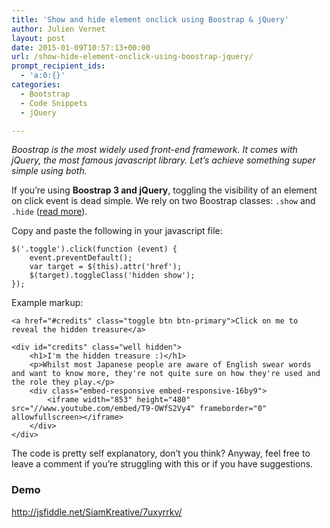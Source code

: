 ```yaml
---
title: 'Show and hide element onclick using Boostrap & jQuery'
author: Julien Vernet
layout: post
date: 2015-01-09T10:57:13+00:00
url: /show-hide-element-onclick-using-boostrap-jquery/
prompt_recipient_ids:
  - 'a:0:{}'
categories:
  - Bootstrap
  - Code Snippets
  - jQuery

---
```

<p class=" pre-active">
  <em>Boostrap is the most widely used front-end framework. It comes with jQuery, the most famous javascript library. Let&#8217;s achieve something super simple using both.</em>
</p>

<p class=" pre-active">
  If you&#8217;re using <strong>Boostrap 3 and jQuery</strong>, toggling the visibility of an element on click event is dead simple. We rely on two Boostrap classes: <code class="">.show</code> and <code class="">.hide</code> (<a href="http://getbootstrap.com/css/#helper-classes-show-hide">read more</a>).
</p>

Copy and paste the following in your javascript file:

<pre class="coolsyntax"><code class="lang-javascript">$('.toggle').click(function (event) {
	event.preventDefault();
	var target = $(this).attr('href');
	$(target).toggleClass('hidden show');
});</code></pre>

Example markup:

<pre class="coolsyntax pre-active"><code class="lang-markup">&lt;a href="#credits" class="toggle btn btn-primary"&gt;Click on me to reveal the hidden treasure&lt;/a&gt;

&lt;div id="credits" class="well hidden"&gt;
	&lt;h1&gt;I'm the hidden treasure :)&lt;/h1&gt;
	&lt;p&gt;Whilst most Japanese people are aware of English swear words and want to know more, they're not quite sure on how they're used and the role they play.&lt;/p&gt;
	&lt;div class="embed-responsive embed-responsive-16by9"&gt;
		&lt;iframe width="853" height="480" src="//www.youtube.com/embed/T9-OWfS2Vy4" frameborder="0" allowfullscreen&gt;&lt;/iframe&gt;
	&lt;/div&gt;
&lt;/div&gt;</code></pre>

The code is pretty self explanatory, don&#8217;t you think? Anyway, feel free to leave a comment if you&#8217;re struggling with this or if you have suggestions.

### Demo

<http://jsfiddle.net/SiamKreative/7uxyrrkv/>